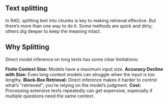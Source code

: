## Text splitting
In RAG, splitting text into chunks is key to making retrieval effective. But there’s more than one way to do it. Some methods are quick and dirty; others dig deeper to keep the meaning intact.

## Why Splitting
Direct model inference on long texts has some clear limitations:

<b>Finite Context Size:</b> Models have a maximum input size.
<b>Accuracy Decline with Size:</b> Even long context models can struggle when the input is too lengthy.
<b>Black-Box Retrieval:</b> Direct inference makes it harder to control what’s "retrieved"; you’re relying on the model’s judgment.
<b>Cost:</b> Processing extensive texts repeatedly can get expensive, especially if multiple questions need the same context.
